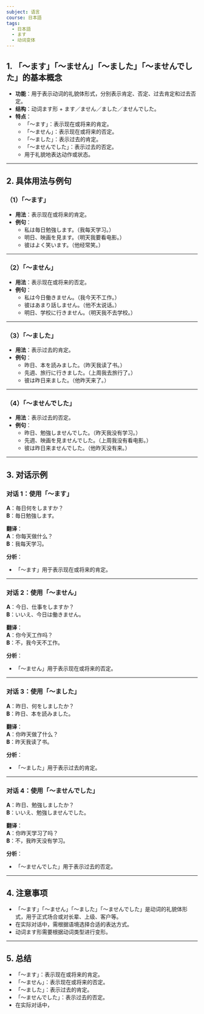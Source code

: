 ```yaml
---
subject: 语言
course: 日本語
tags:
  - 日本語
  - ます
  - 动词变体
---
```


## 1. **「～ます」「～ません」「～ました」「～ませんでした」的基本概念**

- **功能**：用于表示动词的礼貌体形式，分别表示肯定、否定、过去肯定和过去否定。
- **结构**：动词ます形 + ます／ません／ました／ませんでした。
- **特点**：
  - 「～ます」：表示现在或将来的肯定。
  - 「～ません」：表示现在或将来的否定。
  - 「～ました」：表示过去的肯定。
  - 「～ませんでした」：表示过去的否定。
  - 用于礼貌地表达动作或状态。

---

## 2. **具体用法与例句**

### （1）**「～ます」**
- **用法**：表示现在或将来的肯定。
- **例句**：
  - 私は毎日勉強します。（我每天学习。）
  - 明日、映画を見ます。（明天我要看电影。）
  - 彼はよく笑います。（他经常笑。）

---

### （2）**「～ません」**
- **用法**：表示现在或将来的否定。
- **例句**：
  - 私は今日働きません。（我今天不工作。）
  - 彼はあまり話しません。（他不太说话。）
  - 明日、学校に行きません。（明天我不去学校。）

---

### （3）**「～ました」**
- **用法**：表示过去的肯定。
- **例句**：
  - 昨日、本を読みました。（昨天我读了书。）
  - 先週、旅行に行きました。（上周我去旅行了。）
  - 彼は昨日来ました。（他昨天来了。）

---

### （4）**「～ませんでした」**
- **用法**：表示过去的否定。
- **例句**：
  - 昨日、勉強しませんでした。（昨天我没有学习。）
  - 先週、映画を見ませんでした。（上周我没有看电影。）
  - 彼は昨日来ませんでした。（他昨天没有来。）

---

## 3. **对话示例**

### 对话 1：使用「～ます」
**A**：毎日何をしますか？  
**B**：毎日勉強します。

**翻译**：  
**A**：你每天做什么？  
**B**：我每天学习。

**分析**：
- 「～ます」用于表示现在或将来的肯定。

---

### 对话 2：使用「～ません」
**A**：今日、仕事をしますか？  
**B**：いいえ、今日は働きません。

**翻译**：  
**A**：你今天工作吗？  
**B**：不，我今天不工作。

**分析**：
- 「～ません」用于表示现在或将来的否定。

---

### 对话 3：使用「～ました」
**A**：昨日、何をしましたか？  
**B**：昨日、本を読みました。

**翻译**：  
**A**：你昨天做了什么？  
**B**：昨天我读了书。

**分析**：
- 「～ました」用于表示过去的肯定。

---

### 对话 4：使用「～ませんでした」
**A**：昨日、勉強しましたか？  
**B**：いいえ、勉強しませんでした。

**翻译**：  
**A**：你昨天学习了吗？  
**B**：不，我昨天没有学习。

**分析**：
- 「～ませんでした」用于表示过去的否定。

---

## 4. **注意事项**
- 「～ます」「～ません」「～ました」「～ませんでした」是动词的礼貌体形式，用于正式场合或对长辈、上级、客户等。
- 在实际对话中，需根据语境选择合适的表达方式。
- 动词ます形需要根据动词类型进行变形。

---

## 5. **总结**
- 「～ます」：表示现在或将来的肯定。
- 「～ません」：表示现在或将来的否定。
- 「～ました」：表示过去的肯定。
- 「～ませんでした」：表示过去的否定。
- 在实际对话中，